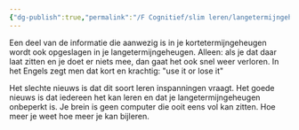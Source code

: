 ```yaml
---
{"dg-publish":true,"permalink":"/F Cognitief/slim leren/langetermijngeheugen/","created":"2025-07-20T11:07:47.319+02:00","updated":"2025-08-31T19:03:32.991+02:00"}
---
```





Een deel van de informatie die aanwezig is in je kortetermijngeheugen wordt ook opgeslagen in je langetermijngeheugen.  Alleen: als je dat daar laat zitten en je doet er niets mee, dan gaat het ook snel weer verloren. In het Engels zegt men dat kort en krachtig: "use it or lose it"

Het slechte nieuws is dat dit soort leren inspanningen vraagt. Het goede nieuws is dat iedereen het kan leren en dat je langetermijngeheugen onbeperkt is. Je brein is geen computer die ooit eens vol kan zitten. Hoe meer je weet hoe meer je kan bijleren. 